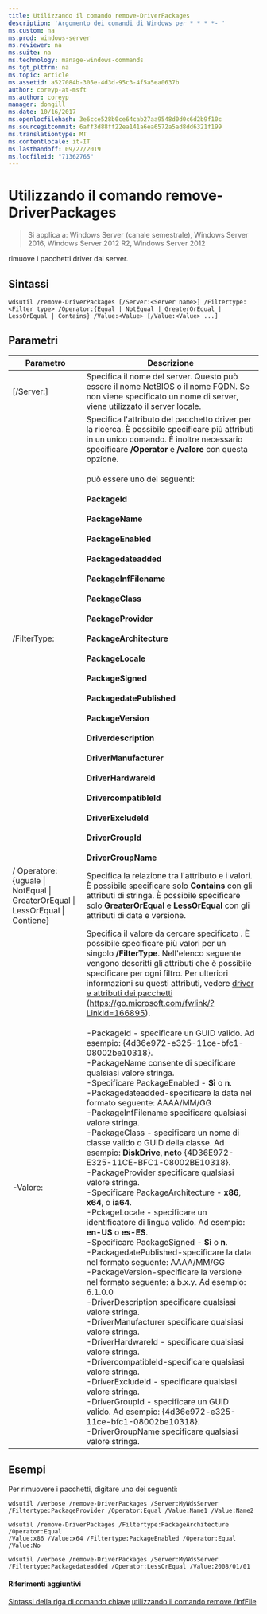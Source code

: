 ```yaml
---
title: Utilizzando il comando remove-DriverPackages
description: 'Argomento dei comandi di Windows per * * * *- '
ms.custom: na
ms.prod: windows-server
ms.reviewer: na
ms.suite: na
ms.technology: manage-windows-commands
ms.tgt_pltfrm: na
ms.topic: article
ms.assetid: a527084b-305e-4d3d-95c3-4f5a5ea0637b
author: coreyp-at-msft
ms.author: coreyp
manager: dongill
ms.date: 10/16/2017
ms.openlocfilehash: 3e6cce528b0ce64cab27aa9548d0d0c6d2b9f10c
ms.sourcegitcommit: 6aff3d88ff22ea141a6ea6572a5ad8dd6321f199
ms.translationtype: MT
ms.contentlocale: it-IT
ms.lasthandoff: 09/27/2019
ms.locfileid: "71362765"
---
```

# <a name="using-the-remove-driverpackages-command"></a>Utilizzando il comando remove-DriverPackages

>Si applica a: Windows Server (canale semestrale), Windows Server 2016, Windows Server 2012 R2, Windows Server 2012

rimuove i pacchetti driver dal server.
## <a name="syntax"></a>Sintassi
```
wdsutil /remove-DriverPackages [/Server:<Server name>] /Filtertype:<Filter type> /Operator:{Equal | NotEqual | GreaterOrEqual | LessOrEqual | Contains} /Value:<Value> [/Value:<Value> ...]
```
## <a name="parameters"></a>Parametri

|                                         Parametro                                          |                                                                                                                                                                                                                                                                                                                                                                                                                                                                                                                                                                                                                                                                                                                                                                                                                                                                                                          Descrizione                                                                                                                                                                                                                                                                                                                                                                                                                                                                                                                                                                                                                                                                                                                                                                                                                                                                                                          |
|--------------------------------------------------------------------------------------------|-------------------------------------------------------------------------------------------------------------------------------------------------------------------------------------------------------------------------------------------------------------------------------------------------------------------------------------------------------------------------------------------------------------------------------------------------------------------------------------------------------------------------------------------------------------------------------------------------------------------------------------------------------------------------------------------------------------------------------------------------------------------------------------------------------------------------------------------------------------------------------------------------------------------------------------------------------------------------------------------------------------------------------------------------------------------------------------------------------------------------------------------------------------------------------------------------------------------------------------------------------------------------------------------------------------------------------------------------------------------------------------------------------------------------------------------------------------------------------------------------------------------------------------------------------------------------------------------------------------------------------------------------------------------------------------------------------------------------------------------------------------------------------------------------------------------------------|
|                                  [/Server:<Server name>]                                   |                                                                                                                                                                                                                                                                                                                                                                                                                                                                                                                                                                                                                                                                                                                                                                                                                                           Specifica il nome del server. Questo può essere il nome NetBIOS o il nome FQDN. Se non viene specificato un nome di server, viene utilizzato il server locale.                                                                                                                                                                                                                                                                                                                                                                                                                                                                                                                                                                                                                                                                                                                                                                                                                                            |
|                                 /FilterType: <Filter type>                                  |                                                                                                                                                                                                                                                                                                                                                                                                                                                                                Specifica l'attributo del pacchetto driver per la ricerca. È possibile specificare più attributi in un unico comando. È inoltre necessario specificare **/Operator** e **/valore** con questa opzione.<br /><br /><Filter type> può essere uno dei seguenti:<br /><br />**PackageId**<br /><br />**PackageName**<br /><br />**PackageEnabled**<br /><br />**Packagedateadded**<br /><br />**PackageInfFilename**<br /><br />**PackageClass**<br /><br />**PackageProvider**<br /><br />**PackageArchitecture**<br /><br />**PackageLocale**<br /><br />**PackageSigned**<br /><br />**PackagedatePublished**<br /><br />**PackageVersion**<br /><br />**Driverdescription**<br /><br />**DriverManufacturer**<br /><br />**DriverHardwareId**<br /><br />**DrivercompatibleId**<br /><br />**DriverExcludeId**<br /><br />**DriverGroupId**<br /><br />**DriverGroupName**                                                                                                                                                                                                                                                                                                                                                                                                                                                                                 |
| / Operatore: {uguale &#124; NotEqual &#124; GreaterOrEqual &#124; LessOrEqual &#124; Contiene} |                                                                                                                                                                                                                                                                                                                                                                                                                                                                                                                                                                                                                                                                                                                                                                                                   Specifica la relazione tra l'attributo e i valori. È possibile specificare solo **Contains** con gli attributi di stringa. È possibile specificare solo **GreaterOrEqual** e **LessOrEqual** con gli attributi di data e versione.                                                                                                                                                                                                                                                                                                                                                                                                                                                                                                                                                                                                                                                                                                                                                                                                    |
|                                       -Valore:<Value>                                       | Specifica il valore da cercare specificato <attribute>. È possibile specificare più valori per un singolo **/FilterType**. Nell'elenco seguente vengono descritti gli attributi che è possibile specificare per ogni filtro. Per ulteriori informazioni su questi attributi, vedere [driver e attributi dei pacchetti](https://go.microsoft.com/fwlink/?LinkId=166895) (<https://go.microsoft.com/fwlink/?LinkId=166895>).<br /><br />-PackageId - specificare un GUID valido. Ad esempio: {4d36e972-e325-11ce-bfc1-08002be10318}.<br />-PackageName consente di specificare qualsiasi valore stringa.<br />-Specificare PackageEnabled - **Sì** o **n**.<br />-Packagedateadded-specificare la data nel formato seguente: AAAA/MM/GG<br />-PackageInfFilename specificare qualsiasi valore stringa.<br />-PackageClass - specificare un nome di classe valido o GUID della classe. Ad esempio:  **DiskDrive**, **net**o {4D36E972-E325-11CE-BFC1-08002BE10318}.<br />-PackageProvider specificare qualsiasi valore stringa.<br />-Specificare PackageArchitecture - **x86**, **x64**, o **ia64**.<br />-PckageLocale - specificare un identificatore di lingua valido. Ad esempio: **en-US** o **es-ES**.<br />-Specificare PackageSigned - **Sì** o **n**.<br />-PackagedatePublished-specificare la data nel formato seguente: AAAA/MM/GG<br />-PackageVersion-specificare la versione nel formato seguente: a.b.x.y. Ad esempio:  6.1.0.0<br />-DriverDescription specificare qualsiasi valore stringa.<br />-DriverManufacturer specificare qualsiasi valore stringa.<br />-DriverHardwareId - specificare qualsiasi valore stringa.<br />-DrivercompatibleId-specificare qualsiasi valore stringa.<br />-DriverExcludeId - specificare qualsiasi valore stringa.<br />-DriverGroupId - specificare un GUID valido. Ad esempio: {4d36e972-e325-11ce-bfc1-08002be10318}.<br />-DriverGroupName specificare qualsiasi valore stringa. |

## <a name="BKMK_examples"></a>Esempi
Per rimuovere i pacchetti, digitare uno dei seguenti:
```
wdsutil /verbose /remove-DriverPackages /Server:MyWdsServer
/Filtertype:PackageProvider /Operator:Equal /Value:Name1 /Value:Name2
```
```
wdsutil /remove-DriverPackages /Filtertype:PackageArchitecture /Operator:Equal
/Value:x86 /Value:x64 /Filtertype:PackageEnabled /Operator:Equal /Value:No
```
```
wdsutil /verbose /remove-DriverPackages /Server:MyWdsServer
/Filtertype:Packagedateadded /Operator:LessOrEqual /Value:2008/01/01
```
#### <a name="additional-references"></a>Riferimenti aggiuntivi
[Sintassi della riga di comando chiave](command-line-syntax-key.md)
[utilizzando il comando remove /InfFile](using-the-remove-driverpackage-command.md)
